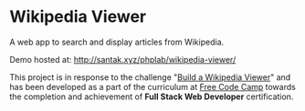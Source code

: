 # Wikipedia Viewer

A web app to search and display articles from Wikipedia.

Demo hosted at: http://santak.xyz/phplab/wikipedia-viewer/

This project is in response to the challenge "[Build a Wikipedia Viewer](http://www.freecodecamp.com/challenges/build-a-wikipedia-viewer)" and has been developed as a part of the curriculum at [Free Code Camp](http://freecodecamp.com) towards the completion and achievement of **Full Stack Web Developer** certification.
